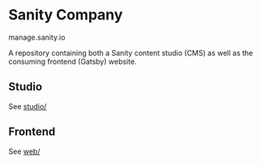 # Sanity Company

manage.sanity.io

A repository containing both a Sanity content studio (CMS) as well as the consuming frontend (Gatsby) website.

## Studio

See [studio/](./studio/README.md)

## Frontend

See [web/](./web/README.md)